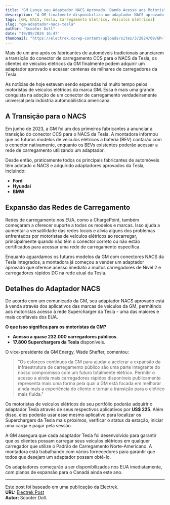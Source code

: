 ```yaml
---
title: "GM Lança seu Adaptador NACS Aprovado, Dando Acesso aos Motoristas à Rede de Carregamento da Tesla"
description: "A GM finalmente disponibiliza um adaptador NACS aprovado, permitindo que seus motoristas acessem a ampla rede de Superchargers da Tesla."
tags: [GM, NACS, Tesla, Carregamento Elétrico, Veículos Elétricos]
slug: "gm-adaptador-nacs-tesla"
author: "Scooter Doll"
date: "19/09/2024 16:47"
thumbnail: "https://electrek.co/wp-content/uploads/sites/3/2024/09/GM-Tesla-adapter-Chevy.jpg?quality=82&strip=all&w=1400"
---
```


Mais de um ano após os fabricantes de automóveis tradicionais anunciarem a transição do conector de carregamento CCS para o NACS da Tesla, os clientes de veículos elétricos da GM finalmente podem adquirir um adaptador aprovado e acessar centenas de milhares de carregadores da Tesla.

As notícias de hoje estavam sendo esperadas há muito tempo pelos motoristas de veículos elétricos da marca GM. Essa é mais uma grande conquista na adoção de um conector de carregamento verdadeiramente universal pela indústria automobilística americana.

## A Transição para o NACS

Em junho de 2023, a GM foi um dos primeiros fabricantes a anunciar a transição do conector CCS para o NACS da Tesla. A montadora informou que os futuros modelos de veículos elétricos a bateria (BEV) contarão com o conector nativamente, enquanto os BEVs existentes poderão acessar a rede de carregamento utilizando um adaptador.

Desde então, praticamente todos os principais fabricantes de automóveis têm adotado o NACS e adquirido adaptadores aprovados da Tesla, incluindo:

- **Ford**
- **Hyundai**
- **BMW**

## Expansão das Redes de Carregamento

Redes de carregamento nos EUA, como a ChargePoint, também começaram a oferecer suporte a todos os modelos e marcas. Isso ajuda a aumentar a versatilidade das redes locais e alivia alguns dos problemas enfrentados por motoristas de veículos elétricos ao recarregar, principalmente quando não têm o conector correto ou não estão certificados para acessar uma rede de carregamento específica.

Enquanto aguardamos os futuros modelos da GM com conectores NACS da Tesla integrados, a montadora já começou a vender um adaptador aprovado que oferece acesso imediato a muitos carregadores de Nível 2 e carregadores rápidos DC na rede atual da Tesla.

## Detalhes do Adaptador NACS

De acordo com um comunicado da GM, seu adaptador NACS aprovado está à venda através dos aplicativos das marcas de veículos da GM, permitindo aos motoristas acesso à rede Supercharger da Tesla - uma das maiores e mais confiáveis dos EUA.

**O que isso significa para os motoristas da GM?**

- **Acesso a quase 232.000 carregadores públicos**.
- **17.800 Superchargers da Tesla** disponíveis.

O vice-presidente da GM Energy, Wade Sheffer, comentou:

> "Os esforços contínuos da GM para ajudar a acelerar a expansão da infraestrutura de carregamento público são uma parte integrante do nosso compromisso com um futuro totalmente elétrico. Permitir o acesso a ainda mais carregadores rápidos disponíveis publicamente representa mais uma forma pela qual a GM está focada em melhorar ainda mais a experiência do cliente e tornar a transição para o elétrico mais fluida."

Os motoristas de veículos elétricos de seu portfólio poderão adquirir o adaptador Tesla através de seus respectivos aplicativos por **US$ 225**. Além disso, eles poderão usar esse mesmo aplicativo para localizar os Superchargers da Tesla mais próximos, verificar o status da estação, iniciar uma carga e pagar pela sessão.

A GM assegura que cada adaptador Tesla foi desenvolvido para garantir que os clientes possam carregar seus veículos elétricos em qualquer carregador que utilize o Padrão de Carregamento Norte-Americano. A montadora está trabalhando com vários fornecedores para garantir que todos que desejam um adaptador possam obtê-lo.

Os adaptadores começarão a ser disponibilizados nos EUA imediatamente, com planos de expansão para o Canadá ainda este ano.

---

Este post foi baseado em uma publicação da Electrek.  
**URL:** [Electrek Post](https://electrek.co/2024/09/18/gm-releases-approved-nacs-adapter-givingaccess-tesla-charging-network/)  
**Autor:** Scooter Doll.